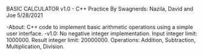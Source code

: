 BASIC CALCULATOR v1.0 - C++ Practice
By Swagnerds: Nazila, David and Joe
5/28/2021

-About:
	C++ code to implement basic arithmetic operations using a simple user interface.
-v1.0:
	No negative integer implementation.
	Input integer limit: 1000000.
	Result integer limit: 20000000.
	Operations: Addition, Subtraction, Multiplication, Division.
	
